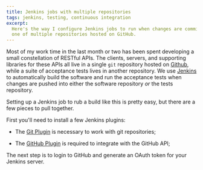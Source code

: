 ```yaml
---
title: Jenkins jobs with multiple repositories
tags: jenkins, testing, continuous integration
excerpt: 
  Here's the way I configure Jenkins jobs to run when changes are committed to
  one of multiple repositories hosted on GitHub.
---
```


Most of my work time in the last month or two has been spent developing a small
constellation of RESTful APIs. The clients, servers, and supporting libraries
for these APIs all live in a single `git` repository hosted on [Github][],
while a suite of acceptance tests lives in another repository. We use
[Jenkins][] to automatically build the software and run the acceptance tests
when changes are pushed into either the software repository *or* the tests
repository.

[Github]: https://github.com/
[Jenkins]: http://jenkins-ci.org/

Setting up a Jenkins job to rub a build like this is pretty easy, but there are
a few pieces to pull together.

First you'll need to install a few Jenkins plugins:

- The [Git Plugin][] is necessary to work with git repositories;

- The [GitHub Plugin][] is required to integrate with the GitHub API;

[Git Plugin]: https://wiki.jenkins-ci.org/display/JENKINS/Git+Plugin
[GitHub Plugin]: https://wiki.jenkins-ci.org/display/JENKINS/Github+Plugin

The next step is to login to GitHub and generate an OAuth token for your
Jenkins server.
